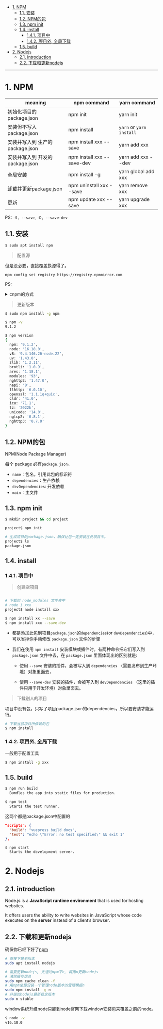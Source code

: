 - [1. NPM](#1-npm)
  - [1.1. 安装](#11-安装)
  - [1.2. NPM的包](#12-npm的包)
  - [1.3. npm init](#13-npm-init)
  - [1.4. install](#14-install)
    - [1.4.1. 项目中](#141-项目中)
    - [1.4.2. 项目外, 全局下载](#142-项目外-全局下载)
  - [1.5. build](#15-build)
- [2. Nodejs](#2-nodejs)
  - [2.1. introduction](#21-introduction)
  - [2.2. 下载和更新nodejs](#22-下载和更新nodejs)

---

# 1. NPM
|meaning|npm command| yarn command|
|-|-|-|
|初始化项目的 package.json|npm init|yarn init|
|安装但不写入 package.json|npm install	|`yarn` or `yarn install`|
|安装并写入到 生产的 package.json|npm install xxx --save	|yarn add xxx|
|安装并写入到 开发的 package.json|npm install xxx --save-dev	|yarn add xxx --dev|
|全局安装|npm install	-g|yarn global add xxx|
|卸载并更新package.json|npm uninstall xxx --save	|yarn remove xxx|
|更新|npm update xxx --save	|yarn upgrade xxx|

PS: `-S, --save`, `-D, --save-dev`

## 1.1. 安装
```bash
$ sudo apt install npm
```


> 配置源

但是没必要，直接覆盖换源得了。

```bash
npm config set registry https://registry.npmmirror.com
```

PS: 
<details>
<summary>cnpm的方式</summary>

```bash
# npm install -g cnpm --registry=https://registry.npm.taobao.org, 已经过期

$ npm install -g cnpm --registry=https://registry.npmmirror.com
```
cnpm这种方式，既保留了原来的npm源，又能用国内源cnpm。
</details>

> 更新版本

```bash
$ sudo npm install -g npm 

$ npm -v
9.1.2

$ npm version
{
  npm: '9.1.2',
  node: '16.18.0',
  v8: '9.4.146.26-node.22',
  uv: '1.43.0',
  zlib: '1.2.11',
  brotli: '1.0.9',
  ares: '1.18.1',
  modules: '93',
  nghttp2: '1.47.0',
  napi: '8',
  llhttp: '6.0.10',
  openssl: '1.1.1q+quic',
  cldr: '41.0',
  icu: '71.1',
  tz: '2022b',
  unicode: '14.0',
  ngtcp2: '0.8.1',
  nghttp3: '0.7.0'
}

```

## 1.2. NPM的包

NPM(Node Package Manager)


每个 package 必有`package.json`。
- `name`：包名，引用此包的标识符
- `dependencies`：生产依赖
- `devDependencies`: 开发依赖
- `main`：主文件

## 1.3. npm init

```bash
$ mkdir project && cd project

project$ npm init

# 生成项目的package.json，确保让包一定安装在此项目中。
project$ ls
package.json
```

## 1.4. install
### 1.4.1. 项目中
> 创建空项目
```bash

# 下载到 node_modules 文件夹中
# node i xxx
project$ node install xxx
```

```bash
$ npm install xx --save
$ npm install xxx --save-dev
```
- 都是添加此包到项目`package.json`的`dependencies`(or `devDependencies`)中，可以省掉你手动修改 `package.json` 文件的步骤

- 我们在使用 `npm install` 安装模块或插件时，有两种命令把它们写入到 `package.json` 文件中去，在 `package.json` 里面体现出的区别就是:
  
  - 使用 `--save` 安装的插件，会被写入到 `dependencies` （需要发布到生产环境）对象里面去，
  
  - 使用 `--save-dev` 安装的插件，会被写入到 `devDependencies` （这里的插件只用于开发环境）对象里面去。


> 下载别人的项目

项目中没有包，只写了项目package.json的dependencies，所以要安装才能运行。
```bash
# 下载当前项目所依赖的包
$ npm install
```

### 1.4.2. 项目外, 全局下载
一般用于配置工具

```bash
$ npm install -g xxx
```


## 1.5. build

```bash
$ npm run build
  Bundles the app into static files for production.

$ npm test
  Starts the test runner.
```
这两个都是package.json中配置的
```json
"scripts": {
  "build": "vuepress build docs",
  "test": "echo \"Error: no test specified\" && exit 1"
},
```
```
$ npm start
  Starts the development server.
```

# 2. Nodejs
## 2.1. introduction
Node.js is a **JavaScript runtime environment**  that is used for hosting websites. 

It offers users the ability to write websites in JavaScript whose code executes on the **server** instead of a client’s browser.


## 2.2. 下载和更新nodejs
确保你已经下好了[npm](#14-install)
```bash
# 直接下是老版本
sudo apt install nodejs

# 需要更新nodejs, 先通过npm下n, 再用n更新nodejs
# 清除缓存信息
sudo npm cache clean -f
# 用npm全局安装一个管理node版本的管理模板n
sudo npm install -g n
# 升级到nodejs最新稳定版本
sudo n stable
```
window系统升级node只能到node官网下载window安装包来覆盖之前的node。
```bash
$ node -v
v16.18.0
```
